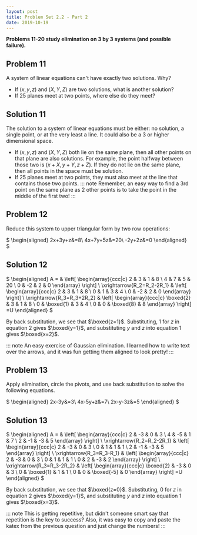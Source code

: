 ```yaml
---
layout: post
title: Problem Set 2.2 - Part 2
date: 2019-10-19
---
```


**Problems 11-20 study elimination on 3 by 3 systems (and possible failure).**

## Problem 11
A system of linear equations can't have exactly two solutions. Why?
- If $(x,y,z)$ and $(X,Y,Z)$ are two solutions, what is another solution?
- If 25 planes meet at two points, where else do they meet?

## Solution 11
The solution to a system of linear equations must be either: no solution, a single point, or at the very least
a line. It could also be a 3 or higher dimensional space.
- If $(x,y,z)$ and $(X,Y,Z)$ both lie on the same plane, then all other points
on that plane are also solutions. For example, the point halfway between those
two is $(x+X,y+Y,z+Z)$. If they do not lie on the same plane, then all
points in the space must be solution.
- If 25 planes meet at two points, they must also meet at the line that contains
    those two points.
::: note
Remember, an easy way to find a 3rd point on the same plane as 2 other points is
to take the point in the middle of the first two!
:::

## Problem 12
Reduce this system to upper triangular form by two row operations:

$
\begin{aligned}
2x+3y+z&=8\\
4x+7y+5z&=20\\
-2y+2z&=0
\end{aligned}
$

## Solution 12
$
\begin{aligned}
A = &
\left[ \begin{array}{ccc|c}
2 & 3 & 1 & 8 \\
4 & 7 & 5 & 20 \\
0 & -2 & 2 & 0
\end{array} \right] \\
 \xrightarrow{R_2=R_2-2R_1}
& \left[ \begin{array}{ccc|c}
2 & 3 & 1 & 8 \\
0 & 1 & 3 & 4 \\
0 & -2 & 2 & 0
\end{array} \right] \\
\xrightarrow{R_3=R_3+2R_2}
& \left[ \begin{array}{ccc|c}
\boxed{2} & 3 & 1 & 8 \\
0 & \boxed{1} & 3 & 4 \\
0 & 0 & \boxed{8} & 8
\end{array} \right]
=U
\end{aligned}
$

By back substitution, we see that $\boxed{z=1}$. Substituting,
$1$ for $z$ in equation 2 gives $\boxed{y=1}$, and substituting $y$ and $z$
into equation 1 gives $\boxed{x=2}$.

::: note
An easy exercise of Gaussian elimination. I learned how to write text over the
arrows, and it was fun getting them aligned to look pretty!
:::

## Problem 13
Apply elimination, circle the pivots, and use back substitution to solve the
following equations.

$
\begin{aligned}
2x-3y&=3\\
4x-5y+z&=7\\
2x-y-3z&=5
\end{aligned}
$

## Solution 13
$
\begin{aligned}
A = &
\left[ \begin{array}{ccc|c}
2 & -3 & 0 & 3 \\
4 & -5 & 1 & 7 \\
2 & -1 & -3 & 5
\end{array} \right] \\
 \xrightarrow{R_2=R_2-2R_1}
& \left[ \begin{array}{ccc|c}
2 & -3 & 0 & 3 \\
0 & 1 & 1 & 1 \\
2 & -1 & -3 & 5
\end{array} \right] \\
\xrightarrow{R_3=R_3-R_1}
& \left[ \begin{array}{ccc|c}
2 & -3 & 0 & 3 \\
0 & 1 & 1 & 1 \\
0 & 2 & -3 & 2
\end{array} \right] \\
\xrightarrow{R_3=R_3-2R_2}
& \left[ \begin{array}{ccc|c}
\boxed{2} & -3 & 0 & 3 \\
0 & \boxed{1} & 1 & 1 \\
0 & 0 & \boxed{-5} & 0
\end{array} \right]
=U
\end{aligned}
$

By back substitution, we see that $\boxed{z=0}$. Substituting,
$0$ for $z$ in equation 2 gives $\boxed{y=1}$, and substituting $y$ and $z$
into equation 1 gives $\boxed{x=3}$.

::: note
This is getting repetitive, but didn't someone smart say that repetition is the
key to success? Also, it was easy to copy and paste the katex from the previous
question and just change the numbers!
:::
